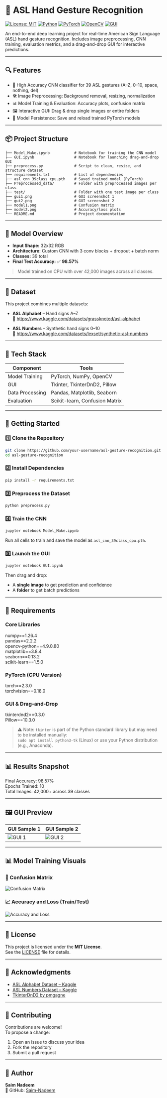 # 🤟 ASL Hand Gesture Recognition

[![License: MIT](https://img.shields.io/badge/License-MIT-yellow.svg)](LICENSE)
[![Python](https://img.shields.io/badge/Built%20with-Python-blue.svg)](https://www.python.org/)
[![PyTorch](https://img.shields.io/badge/Framework-PyTorch-EE4C2C.svg?logo=pytorch&logoColor=white)](https://pytorch.org/)
[![OpenCV](https://img.shields.io/badge/Library-OpenCV-5C3EE8.svg?logo=opencv&logoColor=white)](https://opencv.org/)
[![GUI](https://img.shields.io/badge/GUI-Tkinter-orange.svg)](https://wiki.python.org/moin/TkInter)


An end-to-end deep learning project for real-time American Sign Language (ASL) hand gesture recognition. Includes image preprocessing, CNN training, evaluation metrics, and a drag-and-drop GUI for interactive predictions.

---

## 🔍 Features

- 🎯 High Accuracy CNN classifier for 39 ASL gestures (A–Z, 0–10, space, nothing, del)
- 🛠️ Image Preprocessing: Background removal, resizing, normalization
- 📊 Model Training & Evaluation: Accuracy plots, confusion matrix
- 🖼️ Interactive GUI: Drag & drop single images or entire folders
- 💾 Model Persistence: Save and reload trained PyTorch models

---

## 📦 Project Structure

```
├── Model_Make.ipynb           # Notebook for training the CNN model  
├── GUI.ipynb                  # Notebook for launching drag-and-drop GUI  
├── preprocess.py              # Script to clean, resize, and structure dataset  
├── requirements.txt           # List of dependencies  
├── asl_cnn_39class_cpu.pth    # Saved trained model (PyTorch)  
├── Preprocessed_data/         # Folder with preprocessed images per class  
├── test/                      # Folder with one test image per class  
├── gui1.png                   # GUI screenshot 1  
├── gui2.png                   # GUI screenshot 2  
├── model1.png                 # Confusion matrix  
├── model2.png                 # Accuracy/loss plots  
└── README.md                  # Project documentation  
```

---

## 🧠 Model Overview

- **Input Shape:** 32x32 RGB  
- **Architecture:** Custom CNN with 3 conv blocks + dropout + batch norm  
- **Classes:** 39 total  
- **Final Test Accuracy:** ✅ **98.57%**

> Model trained on CPU with over 42,000 images across all classes.

---

## 📁 Dataset

This project combines multiple datasets:

- **ASL Alphabet** – Hand signs A–Z  
  📎 https://www.kaggle.com/datasets/grassknoted/asl-alphabet

- **ASL Numbers** – Synthetic hand signs 0–10  
  📎 https://www.kaggle.com/datasets/lexset/synthetic-asl-numbers

---

## 🧪 Tech Stack

| Component         | Tools                            |
|------------------|----------------------------------|
| Model Training    | PyTorch, NumPy, OpenCV           |
| GUI               | Tkinter, TkinterDnD2, Pillow     |
| Data Processing   | Pandas, Matplotlib, Seaborn      |
| Evaluation        | Scikit-learn, Confusion Matrix   |

---

## 🚀 Getting Started

### 1️⃣ Clone the Repository

```bash
git clone https://github.com/your-username/asl-gesture-recognition.git
cd asl-gesture-recognition
```

### 2️⃣ Install Dependencies

```bash
pip install -r requirements.txt
```

### 3️⃣ Preprocess the Dataset

```bash
python preprocess.py
```

### 4️⃣ Train the CNN

```bash
jupyter notebook Model_Make.ipynb
```

Run all cells to train and save the model as `asl_cnn_39class_cpu.pth`.

### 5️⃣ Launch the GUI

```bash
jupyter notebook GUI.ipynb
```

Then drag and drop:
- A **single image** to get prediction and confidence
- A **folder** to get batch predictions

---

## 🧾 Requirements

### Core Libraries
numpy==1.26.4  
pandas==2.2.2  
opencv-python==4.9.0.80  
matplotlib==3.8.4  
seaborn==0.13.2  
scikit-learn==1.5.0  

### PyTorch (CPU Version)
torch==2.3.0  
torchvision==0.18.0  

### GUI & Drag-and-Drop
tkinterdnd2==0.3.0  
Pillow==10.3.0  

> ⚠️ Note: `tkinter` is part of the Python standard library but may need to be installed manually:  
> `sudo apt install python3-tk` (Linux) or use your Python distribution (e.g., Anaconda).

---

## 📊 Results Snapshot

Final Accuracy: 98.57%  
Epochs Trained: 10  
Total Images: 42,000+ across 39 classes

---

## 🖼️ GUI Preview

| GUI Sample 1 | GUI Sample 2 |
|--------------|--------------|
| ![GUI 1](images/gui1.png) | ![GUI 2](images/gui2.png) |

---

## 📊 Model Training Visuals

### 📌 Confusion Matrix
![Confusion Matrix](images/model1.png)

### 📈 Accuracy and Loss (Train/Test)
![Accuracy and Loss](images/model2.png)

---

## 📄 License

This project is licensed under the **MIT License**.  
See the [LICENSE](LICENSE) file for details.

---

## 🙌 Acknowledgments

- [ASL Alphabet Dataset – Kaggle](https://www.kaggle.com/datasets/grassknoted/asl-alphabet)  
- [ASL Numbers Dataset – Kaggle](https://www.kaggle.com/datasets/lexset/synthetic-asl-numbers)  
- [TkinterDnD2 by pmgagne](https://sourceforge.net/projects/tkinterdnd/)

---

## 🤝 Contributing

Contributions are welcome!  
To propose a change:

1. Open an issue to discuss your idea  
2. Fork the repository  
3. Submit a pull request

---

## 👤 Author

**Saim Nadeem**  
🔗 GitHub: [Saim-Nadeem](https://github.com/Saim-Nadeem)
